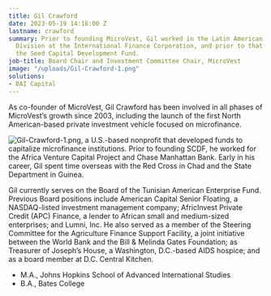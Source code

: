 ```yaml
---
title: Gil Crawford
date: 2023-05-19 14:16:00 Z
lastname: crawford
summary: Prior to founding MicroVest, Gil worked in the Latin American Financial Markets
  Division at the International Finance Corporation, and prior to that he founded
  the Seed Capital Development Fund.
job-title: Board Chair and Investment Committee Chair, MicroVest
image: "/uploads/Gil-Crawford-1.png"
solutions:
- DAI Capital
---
```


As co-founder of MicroVest, Gil Crawford has been involved in all phases of MicroVest’s growth since 2003, including the launch of the first North American-based private investment vehicle focused on microfinance.

![Gil-Crawford-1.png](/uploads/Gil-Crawford-1.png), a U.S.-based nonprofit that developed funds to capitalize microfinance institutions. Prior to founding SCDF, he worked for the Africa Venture Capital Project and Chase Manhattan Bank. Early in his career, Gil spent time overseas with the Red Cross in Chad and the State Department in Guinea.

Gil currently serves on the Board of the Tunisian American Enterprise Fund. Previous Board positions include American Capital Senior Floating, a NASDAQ-listed investment management company; AfricInvest Private Credit (APC) Finance, a lender to African small and medium-sized enterprises; and Lumni, Inc. He also served as a member of the Steering Committee for the Agriculture Finance Support Facility, a joint initiative between the World Bank and the Bill & Melinda Gates Foundation; as Treasurer of Joseph’s House, a Washington, D.C.-based AIDS hospice; and as a board member at D.C. Central Kitchen.

* M.A., Johns Hopkins School of Advanced International Studies
* B.A., Bates College
